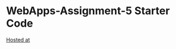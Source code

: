 # WebApps-Assignment-5 Starter Code
[Hosted at](https://44-563-webapps-f21.github.io/webapps-s21-assignment-5-JAYANTH8084/animals.html)